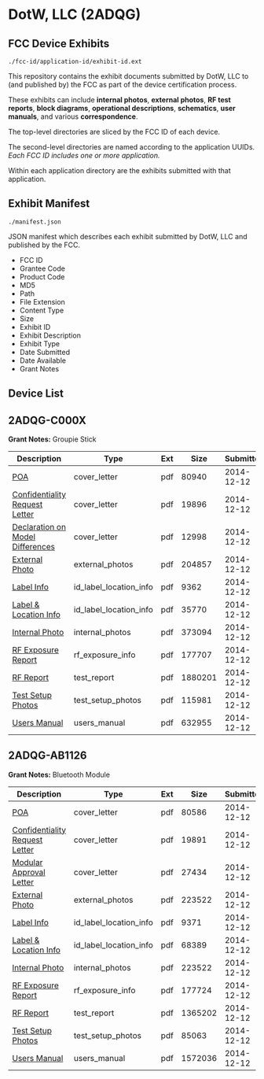 # DotW, LLC (2ADQG)
## FCC Device Exhibits

```
./fcc-id/application-id/exhibit-id.ext
```

This repository contains the exhibit documents submitted by DotW, LLC to (and published by) the FCC as part of the device certification process.

These exhibits can include **internal photos**, **external photos**, **RF test reports**, **block diagrams**, **operational descriptions**, **schematics**, **user manuals**, and various **correspondence**.

The top-level directories are sliced by the FCC ID of each device.

The second-level directories are named according to the application UUIDs. *Each FCC ID includes one or more application.*

Within each application directory are the exhibits submitted with that application. 

## Exhibit Manifest

```
./manifest.json
```

JSON manifest which describes each exhibit submitted by DotW, LLC and published by the FCC.

- FCC ID
- Grantee Code
- Product Code
- MD5
- Path
- File Extension
- Content Type
- Size
- Exhibit ID
- Exhibit Description
- Exhibit Type
- Date Submitted
- Date Available
- Grant Notes

## Device List
## 2ADQG-C000X
**Grant Notes:** Groupie Stick

| Description | Type | Ext | Size | Submitted | Available |
| ----------- | ---- | --- | ---- | --------- | --------- |
| [POA](2ADQG-C000X/abc841edacbc2d93a87eb7e2965b4823/2470957.pdf) | cover_letter | pdf | 80940 | 2014-12-12 | 2014-12-12 |
| [Confidentiality Request Letter](2ADQG-C000X/abc841edacbc2d93a87eb7e2965b4823/2470958.pdf) | cover_letter | pdf | 19896 | 2014-12-12 | 2014-12-12 |
| [Declaration on Model Differences](2ADQG-C000X/abc841edacbc2d93a87eb7e2965b4823/2470959.pdf) | cover_letter | pdf | 12998 | 2014-12-12 | 2014-12-12 |
| [External Photo](2ADQG-C000X/abc841edacbc2d93a87eb7e2965b4823/2470966.pdf) | external_photos | pdf | 204857 | 2014-12-12 | 2014-12-12 |
| [Label Info](2ADQG-C000X/abc841edacbc2d93a87eb7e2965b4823/2470968.pdf) | id_label_location_info | pdf | 9362 | 2014-12-12 | 2014-12-12 |
| [Label & Location Info](2ADQG-C000X/abc841edacbc2d93a87eb7e2965b4823/2470969.pdf) | id_label_location_info | pdf | 35770 | 2014-12-12 | 2014-12-12 |
| [Internal Photo](2ADQG-C000X/abc841edacbc2d93a87eb7e2965b4823/2470967.pdf) | internal_photos | pdf | 373094 | 2014-12-12 | 2014-12-12 |
| [RF Exposure Report](2ADQG-C000X/abc841edacbc2d93a87eb7e2965b4823/2470964.pdf) | rf_exposure_info | pdf | 177707 | 2014-12-12 | 2014-12-12 |
| [RF Report](2ADQG-C000X/abc841edacbc2d93a87eb7e2965b4823/2470963.pdf) | test_report | pdf | 1880201 | 2014-12-12 | 2014-12-12 |
| [Test Setup Photos](2ADQG-C000X/abc841edacbc2d93a87eb7e2965b4823/2470965.pdf) | test_setup_photos | pdf | 115981 | 2014-12-12 | 2014-12-12 |
| [Users Manual](2ADQG-C000X/abc841edacbc2d93a87eb7e2965b4823/2470970.pdf) | users_manual | pdf | 632955 | 2014-12-12 | 2014-12-12 |
## 2ADQG-AB1126
**Grant Notes:** Bluetooth Module

| Description | Type | Ext | Size | Submitted | Available |
| ----------- | ---- | --- | ---- | --------- | --------- |
| [POA](2ADQG-AB1126/8c1a870c3147a854dc24e57495b29a41/2471170.pdf) | cover_letter | pdf | 80586 | 2014-12-12 | 2014-12-12 |
| [Confidentiality Request Letter](2ADQG-AB1126/8c1a870c3147a854dc24e57495b29a41/2471171.pdf) | cover_letter | pdf | 19891 | 2014-12-12 | 2014-12-12 |
| [Modular Approval Letter](2ADQG-AB1126/8c1a870c3147a854dc24e57495b29a41/2471172.pdf) | cover_letter | pdf | 27434 | 2014-12-12 | 2014-12-12 |
| [External Photo](2ADQG-AB1126/8c1a870c3147a854dc24e57495b29a41/2471179.pdf) | external_photos | pdf | 223522 | 2014-12-12 | 2014-12-12 |
| [Label Info](2ADQG-AB1126/8c1a870c3147a854dc24e57495b29a41/2471181.pdf) | id_label_location_info | pdf | 9371 | 2014-12-12 | 2014-12-12 |
| [Label & Location Info](2ADQG-AB1126/8c1a870c3147a854dc24e57495b29a41/2471182.pdf) | id_label_location_info | pdf | 68389 | 2014-12-12 | 2014-12-12 |
| [Internal Photo](2ADQG-AB1126/8c1a870c3147a854dc24e57495b29a41/2471179.pdf) | internal_photos | pdf | 223522 | 2014-12-12 | 2014-12-12 |
| [RF Exposure Report](2ADQG-AB1126/8c1a870c3147a854dc24e57495b29a41/2471177.pdf) | rf_exposure_info | pdf | 177724 | 2014-12-12 | 2014-12-12 |
| [RF Report](2ADQG-AB1126/8c1a870c3147a854dc24e57495b29a41/2471176.pdf) | test_report | pdf | 1365202 | 2014-12-12 | 2014-12-12 |
| [Test Setup Photos](2ADQG-AB1126/8c1a870c3147a854dc24e57495b29a41/2471178.pdf) | test_setup_photos | pdf | 85063 | 2014-12-12 | 2014-12-12 |
| [Users Manual](2ADQG-AB1126/8c1a870c3147a854dc24e57495b29a41/2471183.pdf) | users_manual | pdf | 1572036 | 2014-12-12 | 2014-12-12 |

